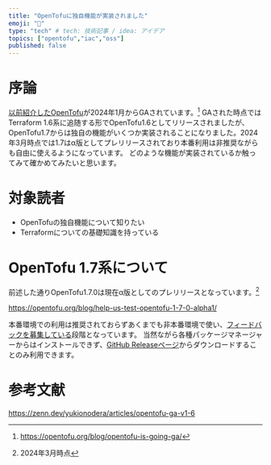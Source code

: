 ```yaml
---
title: "OpenTofuに独自機能が実装されました"
emoji: "📛"
type: "tech" # tech: 技術記事 / idea: アイデア
topics: ["opentofu","iac","oss"]
published: false
---
```


# 序論
[以前紹介したOpenTofu](https://zenn.dev/yuta28/articles/fork-opentf-from-terraform)が2024年1月からGAされています。[^1]
GAされた時点ではTerraform 1.6系に追随する形でOpenTofu1.6としてリリースされましたが、OpenTofu1.7からは独自の機能がいくつか実装されることになりました。2024年3月時点では1.7はα版としてプレリリースされており本番利用は非推奨ながらも自由に使えるようになっています。
どのような機能が実装されているか触ってみて確かめてみたいと思います。

[^1]: https://opentofu.org/blog/opentofu-is-going-ga/

# 対象読者
- OpenTofuの独自機能について知りたい
- Terraformについての基礎知識を持っている

# OpenTofu 1.7系について
前述した通りOpenTofu1.7.0は現在α版としてのプレリリースとなっています。[^2]

https://opentofu.org/blog/help-us-test-opentofu-1-7-0-alpha1/

本番環境での利用は推奨されておらずあくまでも非本番環境で使い、[フィードバックを募集している](https://github.com/opentofu/opentofu/issues/new?assignees=&labels=preview-release-feedback&projects=&template=1_7_0_alpha1_feedback.yml)段階となっています。
当然ながら各種パッケージマネージャーからはインストールできず、[GitHub Releaseページ](https://github.com/opentofu/opentofu/releases/tag/v1.7.0-alpha1)からダウンロードすることのみ利用できます。

[^2]: 2024年3月時点

# 参考文献
https://zenn.dev/yukionodera/articles/opentofu-ga-v1-6